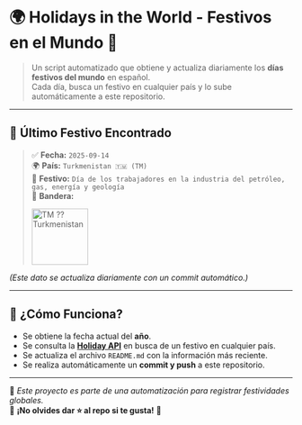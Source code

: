 # 🌍 Holidays in the World - Festivos en el Mundo 🎉

> Un script automatizado que obtiene y actualiza diariamente los **días festivos del mundo** en español.  
> Cada día, busca un festivo en cualquier país y lo sube automáticamente a este repositorio.  

---

## 📅 Último Festivo Encontrado
> ✅ **Fecha:** `2025-09-14`  
> 🌍 **País:** `Turkmenistan 🇹🇲 (TM)`  
> 🎉 **Festivo:** `Día de los trabajadores en la industria del petróleo, gas, energía y geología`  
> 🔰 **Bandera:**
> 
> <img src="https://flagsapi.com/TM/flat/64.png" height="100px" alt="TM ?? Turkmenistan">

*(Este dato se actualiza diariamente con un commit automático.)*

---

## 🚀 ¿Cómo Funciona?
- Se obtiene la fecha actual del **año**.
- Se consulta la **[Holiday API](https://holidayapi.com/)** en busca de un festivo en cualquier país.
- Se actualiza el archivo `README.md` con la información más reciente.
- Se realiza automáticamente un **commit y push** a este repositorio.

---
📝 *Este proyecto es parte de una automatización para registrar festividades globales.*  
🌟 **¡No olvides dar ⭐️ al repo si te gusta!** 🚀

<!-- Actualizado automáticamente el 2025-09-14 08:31:44 -->